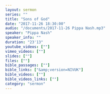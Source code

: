 ```yaml
---
layout: sermon
series: ""
title: "Sons of God"
date: "2017-11-26 18:30:00"
audio: "/documents/2017-11-26 Pippa Nash.mp3"
speaker: "Pippa Nash"
speaker_info: ""
duration: "23'13"
youtube_videos: [""]
vimeo_videos: [""]
slides: [""]
files: [""]
bible_passages: [""]
bible_links: ["&amp;version=NIVUK"]
bible_videos: [""]
bible_videos_links: [""]
category: "sermon"
---
```

